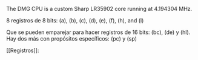 The DMG CPU is a custom Sharp LR35902 core running at 4.194304 MHz. 

8 registros de 8 bits:
(a), (b), (c), (d), (e), (f), (h), and (l)

Que se pueden emparejar para hacer registros de 16 bits: (bc), (de) y (hl). Hay dos más con propósitos específicos: (pc) y (sp)

[[Registros]]:

